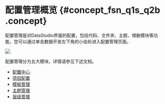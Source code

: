 # 配置管理概览 {#concept_fsn_q1s_q2b .concept}

配置管理是对DataStudio界面的配置，包括代码、文件夹、主题、增删模块等功能，您可以通过单击数据开发左下角的小齿轮进入配置管理页面。

![](http://static-aliyun-doc.oss-cn-hangzhou.aliyuncs.com/assets/img/16338/15367346818271_zh-CN.png)

配置管理分为五大模块，详情请参见下述文档。

-   [配置中心](intl.zh-CN/使用指南/数据开发/配置管理/配置中心.md#)
-   [项目配置](intl.zh-CN/使用指南/数据开发/配置管理/项目配置.md#)
-   [模板管理](intl.zh-CN/使用指南/数据开发/配置管理/模板管理.md#)
-   [主题管理](intl.zh-CN/使用指南/数据开发/配置管理/主题管理.md#)
-   [层级管理](intl.zh-CN/使用指南/数据开发/配置管理/层级管理.md#)

